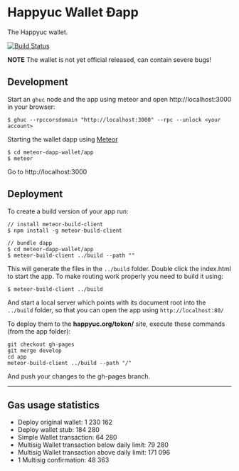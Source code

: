 # Happyuc Wallet Ðapp

The Happyuc wallet.

[![Build Status](https://travis-ci.org/happyuc/meteor-dapp-wallet.svg?branch=master)](https://travis-ci.org/happyuc/meteor-dapp-wallet)

**NOTE** The wallet is not yet official released,
can contain severe bugs!


## Development

Start an `ghuc` node and the app using meteor and open http://localhost:3000 in your browser:

    $ ghuc --rpccorsdomain "http://localhost:3000" --rpc --unlock <your account>

Starting the wallet dapp using [Meteor](https://meteor.com/install)

    $ cd meteor-dapp-wallet/app
    $ meteor

Go to http://localhost:3000


## Deployment

To create a build version of your app run:
    
    // install meteor-build-client
    $ npm install -g meteor-build-client

    // bundle dapp
    $ cd meteor-dapp-wallet/app
    $ meteor-build-client ../build --path ""

This will generate the files in the `../build` folder. Double click the index.html to start the app.
To make routing work properly you need to build it using:

    $ meteor-build-client ../build

And start a local server which points with its document root into the `../build` folder,
so that you can open the app using `http://localhost:80/`

To deploy them to the **happyuc.org/token/** site, execute these commands (from the app folder):

    git checkout gh-pages
    git merge develop
    cd app
    meteor-build-client ../build --path "/"
          
And push your changes to the gh-pages branch.


***

## Gas usage statistics

- Deploy original wallet: 1 230 162
- Deploy wallet stub: 184 280
- Simple Wallet transaction: 64 280
- Multisig Wallet transaction below daily limit: 79 280
- Multisig Wallet transaction above daily limit: 171 096
- 1 Multisig confirmation: 48 363
